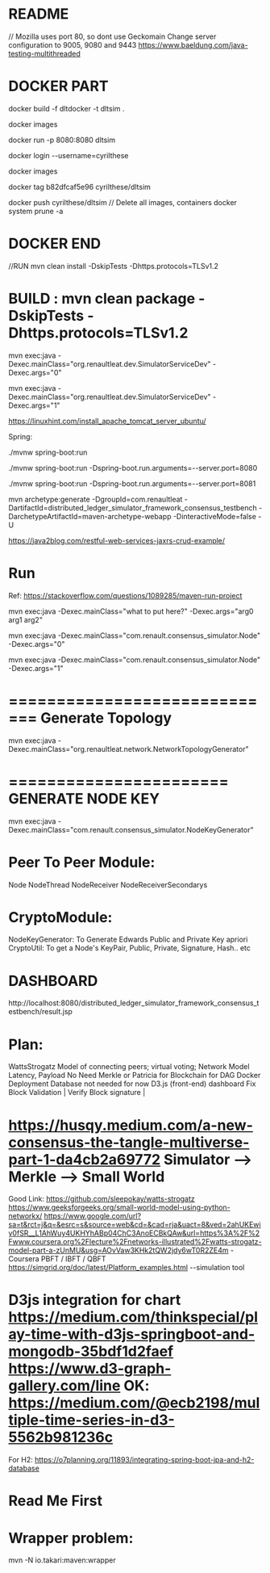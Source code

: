 # README #
// Mozilla uses port 80, so dont use Geckomain
Change server configuration to 9005, 9080 and 9443
https://www.baeldung.com/java-testing-multithreaded 

# DOCKER PART
docker build -f dltdocker -t dltsim .

docker images

docker run -p 8080:8080 dltsim

docker login --username=cyrilthese

docker images

docker tag b82dfcaf5e96 cyrilthese/dltsim

docker push cyrilthese/dltsim
// Delete all images, containers
docker system prune -a
# DOCKER END
//RUN 
mvn clean install -DskipTests -Dhttps.protocols=TLSv1.2

# BUILD : mvn clean package -DskipTests -Dhttps.protocols=TLSv1.2

mvn exec:java -Dexec.mainClass="org.renaultleat.dev.SimulatorServiceDev" -Dexec.args="0"

mvn exec:java -Dexec.mainClass="org.renaultleat.dev.SimulatorServiceDev" -Dexec.args="1"

https://linuxhint.com/install_apache_tomcat_server_ubuntu/

Spring:

./mvnw spring-boot:run

./mvnw spring-boot:run -Dspring-boot.run.arguments=--server.port=8080

./mvnw spring-boot:run -Dspring-boot.run.arguments=--server.port=8081

mvn archetype:generate -DgroupId=com.renaultleat -DartifactId=distributed_ledger_simulator_framework_consensus_testbench -DarchetypeArtifactId=maven-archetype-webapp -DinteractiveMode=false -U

https://java2blog.com/restful-web-services-jaxrs-crud-example/


Run
======
Ref: https://stackoverflow.com/questions/1089285/maven-run-project

mvn exec:java -Dexec.mainClass="what to put here?" -Dexec.args="arg0 arg1 arg2"

mvn exec:java -Dexec.mainClass="com.renault.consensus_simulator.Node" -Dexec.args="0"

mvn exec:java -Dexec.mainClass="com.renault.consensus_simulator.Node" -Dexec.args="1"

=============================
Generate Topology
=============================
mvn exec:java -Dexec.mainClass="org.renaultleat.network.NetworkTopologyGenerator"

=======================
GENERATE NODE KEY
=======================
mvn exec:java -Dexec.mainClass="com.renault.consensus_simulator.NodeKeyGenerator"

Peer To Peer Module:
======================
Node
NodeThread
NodeReceiver
NodeReceiverSecondarys

CryptoModule:
===============
NodeKeyGenerator: To Generate Edwards Public and Private Key apriori
CryptoUtil: To get a Node's KeyPair, Public, Private, Signature, Hash.. etc

DASHBOARD
=================
http://localhost:8080/distributed_ledger_simulator_framework_consensus_testbench/result.jsp

Plan:
======
WattsStrogatz Model of connecting peers; virtual voting; 
Network Model
Latency, Payload
No Need Merkle or Patricia for Blockchain for DAG
Docker Deployment
Database not needed for now
D3.js (front-end) dashboard
Fix Block Validation | Verify Block signature | 

https://husqy.medium.com/a-new-consensus-the-tangle-multiverse-part-1-da4cb2a69772
Simulator --> Merkle --> Small World
=================================================
Good Link:
https://github.com/sleepokay/watts-strogatz
https://www.geeksforgeeks.org/small-world-model-using-python-networkx/
https://www.google.com/url?sa=t&rct=j&q=&esrc=s&source=web&cd=&cad=rja&uact=8&ved=2ahUKEwiy0fSR__L1AhWuy4UKHYhABp04ChC3AnoECBkQAw&url=https%3A%2F%2Fwww.coursera.org%2Flecture%2Fnetworks-illustrated%2Fwatts-strogatz-model-part-a-zUnMU&usg=AOvVaw3KHk2tQW2jdy6wT0R2ZE4m - Coursera
PBFT / IBFT / QBFT
https://simgrid.org/doc/latest/Platform_examples.html --simulation tool

D3js integration for chart
https://medium.com/thinkspecial/play-time-with-d3js-springboot-and-mongodb-35bdf1d2faef
https://www.d3-graph-gallery.com/line
OK:
https://medium.com/@ecb2198/multiple-time-series-in-d3-5562b981236c
===================================================
For H2:
https://o7planning.org/11893/integrating-spring-boot-jpa-and-h2-database

# Read Me First
Wrapper problem:
====================
mvn -N io.takari:maven:wrapper 